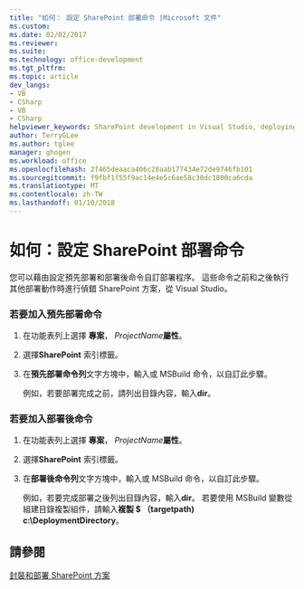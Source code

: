 ```yaml
---
title: "如何： 設定 SharePoint 部署命令 |Microsoft 文件"
ms.custom: 
ms.date: 02/02/2017
ms.reviewer: 
ms.suite: 
ms.technology: office-development
ms.tgt_pltfrm: 
ms.topic: article
dev_langs:
- VB
- CSharp
- VB
- CSharp
helpviewer_keywords: SharePoint development in Visual Studio, deploying
author: TerryGLee
ms.author: tglee
manager: ghogen
ms.workload: office
ms.openlocfilehash: 2f465deaaca406c28aab177434e72de9746fb101
ms.sourcegitcommit: f9fbf1f55f9ac14e4e5c6ae58c30dc1800ca6cda
ms.translationtype: MT
ms.contentlocale: zh-TW
ms.lasthandoff: 01/10/2018
---
```

# <a name="how-to-set-sharepoint-deployment-commands"></a>如何：設定 SharePoint 部署命令
  您可以藉由設定預先部署和部署後命令自訂部署程序。 這些命令之前和之後執行其他部署動作時進行偵錯 SharePoint 方案，從 Visual Studio。  
  
### <a name="to-add-a-pre-deployment-command"></a>若要加入預先部署命令  
  
1.  在功能表列上選擇 **專案**， *ProjectName***屬性**。  
  
2.  選擇**SharePoint**  索引標籤。  
  
3.  在**預先部署命令列**文字方塊中，輸入或 MSBuild 命令，以自訂此步驟。  
  
     例如，若要部署完成之前，請列出目錄內容，輸入**dir**。  
  
### <a name="to-add-a-post-deployment-command"></a>若要加入部署後命令  
  
1.  在功能表列上選擇 **專案**， *ProjectName***屬性**。  
  
2.  選擇**SharePoint**  索引標籤。  
  
3.  在**部署後命令列**文字方塊中，輸入或 MSBuild 命令，以自訂此步驟。  
  
     例如，若要完成部署之後列出目錄內容，輸入**dir**。 若要使用 MSBuild 變數從組建目錄複製組件，請輸入**複製 $ （targetpath) c:\DeploymentDirectory**。  
  
## <a name="see-also"></a>請參閱  
 [封裝和部署 SharePoint 方案](../sharepoint/packaging-and-deploying-sharepoint-solutions.md)  
  
  